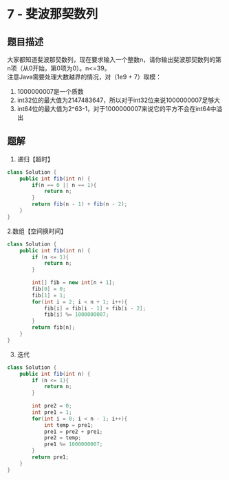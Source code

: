 # 7 - 斐波那契数列

## 题目描述
大家都知道斐波那契数列，现在要求输入一个整数n，请你输出斐波那契数列的第n项（从0开始，第0项为0）。n<=39。  
注意Java需要处理大数越界的情况，对（1e9 + 7）取模：
1. 1000000007是一个质数
2. int32位的最大值为2147483647，所以对于int32位来说1000000007足够大
3. int64位的最大值为2^63-1，对于1000000007来说它的平方不会在int64中溢出

## 题解
1. 递归【超时】
```Java
class Solution {
    public int fib(int n) {
        if(n == 0 || n == 1){
            return n;
        }
        return fib(n - 1) + fib(n - 2);
    }
}
```

2.数组【空间换时间】
```Java
class Solution {
    public int fib(int n) {
        if (n <= 1){
            return n;
        }
        
        int[] fib = new int[n + 1];
        fib[0] = 0;
        fib[1] = 1;
        for(int i = 2; i < n + 1; i++){
            fib[i] = fib[i - 1] + fib[i - 2];
            fib[i] %= 1000000007;
        }
        return fib[n];
    }
}
```

3. 迭代
```Java
class Solution {
    public int fib(int n) {
        if (n <= 1){
            return n;
        }
        
        int pre2 = 0;
        int pre1 = 1;
        for(int i = 0; i < n - 1; i++){
            int temp = pre1;
            pre1 = pre2 + pre1;
            pre2 = temp;
            pre1 %= 1000000007;
        }
        return pre1;
    }
}
```